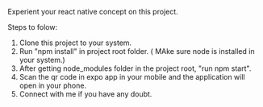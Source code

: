 Experient your react native concept on this project.

Steps to folow: 
1. Clone this project to your system.
2. Run "npm install" in project root folder. ( MAke sure node is installed in your system.)
3. After getting node_modules folder in the project root, "run npm start".
4. Scan the qr code in expo app in your mobile and the application will open in your phone.
5. Connect with me if you have any doubt.
